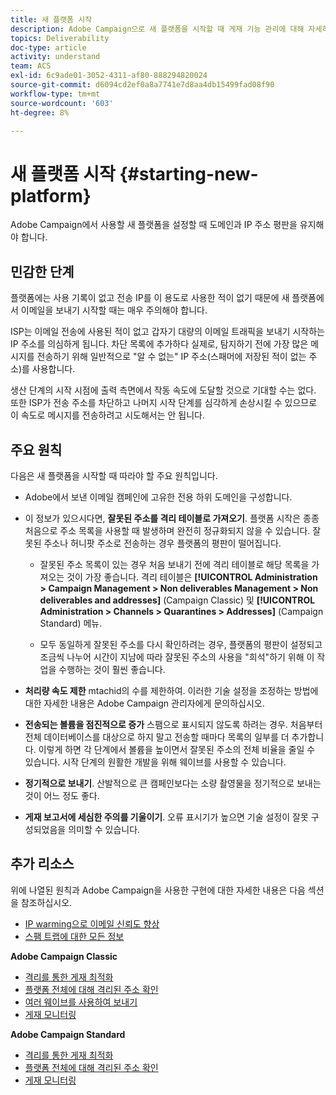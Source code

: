 ```yaml
---
title: 새 플랫폼 시작
description: Adobe Campaign으로 새 플랫폼을 시작할 때 게재 기능 관리에 대해 자세히 알아보십시오.
topics: Deliverability
doc-type: article
activity: understand
team: ACS
exl-id: 6c9ade01-3052-4311-af80-888294820024
source-git-commit: d6094cd2ef0a8a7741e7d8aa4db15499fad08f90
workflow-type: tm+mt
source-wordcount: '603'
ht-degree: 8%

---
```


# 새 플랫폼 시작 {#starting-new-platform}

Adobe Campaign에서 사용할 새 플랫폼을 설정할 때 도메인과 IP 주소 평판을 유지해야 합니다.

## 민감한 단계

플랫폼에는 사용 기록이 없고 전송 IP를 이 용도로 사용한 적이 없기 때문에 새 플랫폼에서 이메일을 보내기 시작할 때는 매우 주의해야 합니다.

ISP는 이메일 전송에 사용된 적이 없고 갑자기 대량의 이메일 트래픽을 보내기 시작하는 IP 주소를 의심하게 됩니다. 차단 목록에 추가하다 실제로, 탐지하기 전에 가장 많은 메시지를 전송하기 위해 일반적으로 &quot;알 수 없는&quot; IP 주소(스패머에 저장된 적이 없는 주소)를 사용합니다.

생산 단계의 시작 시점에 출력 측면에서 작동 속도에 도달할 것으로 기대할 수는 없다. 또한 ISP가 전송 주소를 차단하고 나머지 시작 단계를 심각하게 손상시킬 수 있으므로 이 속도로 메시지를 전송하려고 시도해서는 안 됩니다.

## 주요 원칙

다음은 새 플랫폼을 시작할 때 따라야 할 주요 원칙입니다.

* Adobe에서 보낸 이메일 캠페인에 고유한 전용 하위 도메인을 구성합니다.

* 이 정보가 있으시다면, **잘못된 주소를 격리 테이블로 가져오기**.
플랫폼 시작은 종종 처음으로 주소 목록을 사용할 때 발생하며 완전히 정규화되지 않을 수 있습니다. 잘못된 주소나 허니팟 주소로 전송하는 경우 플랫폼의 평판이 떨어집니다.

   * 잘못된 주소 목록이 있는 경우 처음 보내기 전에 격리 테이블로 해당 목록을 가져오는 것이 가장 좋습니다. 격리 테이블은 **[!UICONTROL Administration > Campaign Management > Non deliverables Management > Non deliverables and addresses]** (Campaign Classic) 및 **[!UICONTROL Administration > Channels > Quarantines > Addresses]** (Campaign Standard) 메뉴.

   * 모두 동일하게 잘못된 주소를 다시 확인하려는 경우, 플랫폼의 평판이 설정되고 조금씩 나누어 시간이 지남에 따라 잘못된 주소의 사용을 &quot;희석&quot;하기 위해 이 작업을 수행하는 것이 훨씬 좋습니다.

* **처리량 속도 제한** mtachid의 수를 제한하여. 이러한 기술 설정을 조정하는 방법에 대한 자세한 내용은 Adobe Campaign 관리자에게 문의하십시오.

* **전송되는 볼륨을 점진적으로 증가** 스팸으로 표시되지 않도록 하려는 경우. 처음부터 전체 데이터베이스를 대상으로 하지 말고 전송할 때마다 목록의 일부를 더 추가합니다. 이렇게 하면 각 단계에서 볼륨을 높이면서 잘못된 주소의 전체 비율을 줄일 수 있습니다. 시작 단계의 원활한 개발을 위해 웨이브를 사용할 수 있습니다.

* **정기적으로 보내기**. 산발적으로 큰 캠페인보다는 소량 촬영물을 정기적으로 보내는 것이 어느 정도 좋다.
* **게재 보고서에 세심한 주의를 기울이기**. 오류 표시기가 높으면 기술 설정이 잘못 구성되었음을 의미할 수 있습니다.

## 추가 리소스

위에 나열된 원칙과 Adobe Campaign을 사용한 구현에 대한 자세한 내용은 다음 섹션을 참조하십시오.

* [IP warming으로 이메일 신뢰도 향상](../../help/additional-resources/increase-reputation-with-ip-warming.md)
* [스팸 트랩에 대한 모든 정보](../../help/additional-resources/all-about-spam-traps.md)

**Adobe Campaign Classic**

* [격리를 통한 게재 최적화](https://experienceleague.adobe.com/docs/campaign-classic/using/sending-messages/monitoring-deliveries/understanding-quarantine-management.html#optimizing-your-delivery-through-quarantines)
* [플랫폼 전체에 대해 격리된 주소 확인](https://experienceleague.adobe.com/docs/campaign-classic/using/sending-messages/monitoring-deliveries/understanding-quarantine-management.html#identifying-quarantined-addresses-for-the-entire-platform)
* [여러 웨이브를 사용하여 보내기](https://experienceleague.adobe.com/docs/campaign-classic/using/sending-messages/key-steps-when-creating-a-delivery/steps-sending-the-delivery.html#sending-using-multiple-waves)
* [게재 모니터링](https://experienceleague.adobe.com/docs/campaign-classic/using/sending-messages/monitoring-deliveries/about-delivery-monitoring.html?lang=ko#sending-messages)

**Adobe Campaign Standard**

* [격리를 통한 게재 최적화](https://experienceleague.adobe.com/docs/campaign-standard/using/testing-and-sending/monitoring-messages/understanding-quarantine-management.html#optimizing-your-delivery-through-quarantines)
* [플랫폼 전체에 대해 격리된 주소 확인](https://experienceleague.adobe.com/docs/campaign-standard/using/testing-and-sending/monitoring-messages/understanding-quarantine-management.html)
* [게재 모니터링](https://experienceleague.adobe.com/docs/campaign-standard/using/testing-and-sending/monitoring-messages/monitoring-a-delivery.html?lang=ko)

